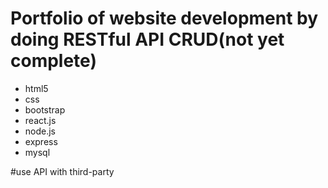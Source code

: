 # Portfolio of website development by doing RESTful API CRUD(not yet complete)
- html5
- css
- bootstrap
- react.js
- node.js
- express
- mysql

#use API with third-party
